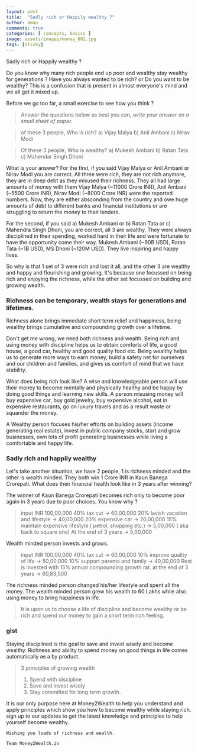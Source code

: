 ```yaml
---
layout: post
title:  "Sadly rich or Happily wealthy ?"
author: aman
comments: true
categories: [ concepts, basics ]
image: assets/images/money_002.jpg
tags: [sticky]
---
```


Sadly rich or Happily wealthy ?

Do you know why many rich people end up poor and wealthy stay wealthy for generations ? Have you always wanted to be rich? or Do you want to be wealthy? This is a confusion that is present in almost everyone's mind and we all get it mixed up. 

Before we go too far, a small exercise to see how you think ?


>Answer the questions below as best you can, 
*write your answer on a small sheet of paper.*

>of these 3 people, Who is rich?
a) Vijay Malya
b) Anil Ambani
c) Nirav Modi


>Of these 3 people, Who is wealthy?
a) Mukesh Ambani
b) Ratan Tata
c) Mahendar Singh Dhoni

What is your answer? For the first, if you said Vijay Malya or Anil Ambani or Nirav Modi you are correct. All three were rich, they are not rich anymore, they are in deep debt as they misused their richness. They all had large amounts of money with them Vijay Malya (~11000 Crore INR), Anil Ambani (~5500 Crore INR), Nirav Modi (~8000 Crore INR) were the reported numbers. Now, they are either absconding from the country and owe huge amounts of debt to different banks and financial institutions or are struggling to return the money to their lenders. 

For the second, if you said a) Mukesh Ambani or b) Ratan Tata or c) Mahendra Singh Dhoni, you are correct, all 3 are wealthy. They were always disciplined in their spending, worked hard in their life and were fortunate to have the opportunity come their way.  Mukesh Ambani (~90B USD), Ratan Tata (~1B USD), MS Dhoni (~120M USD). They live inspiring and happy lives.

So why is that 1 set of 3 were rich and lost it all, and the other 3 are wealthy and happy and flourishing and growing. It's because one focussed on being rich and enjoying the richness, while the other set focussed on building and growing wealth.


### Richness can be temporary, wealth stays for generations and lifetimes.

Richness alone brings immediate short term relief and happiness, being wealthy brings cumulative and compounding growth over a lifetime. 

Don't get me wrong, we need both richness and wealth. Being rich and using money with discipline helps us to obtain comforts of life, a good house, a good car, healthy and good quality food etc. Being wealthy helps us to generate more ways to earn money, build a safety net for ourselves and our children and families, and gives us comfort of mind that we have stability.

What does being rich look like? A wise and knowledgeable person will use their money to become mentally and physically healthy and be happy by doing good things and learning new skills.  A person misusing money will buy expensive car, buy gold jewelry, buy expensive alcohol, eat in expensive restaurants, go on luxury travels and as a result waste or squander the money.

A Wealthy person focuses his/her efforts on building assets (income generating real estate), invest in public company stocks, start and grow businesses, own lots of profit generating businesses while living a comfortable and happy life.

### Sadly rich and happily wealthy
Let's take another situation, we have 2 people, 1 is richness minded and the other is wealth minded. They both win 1 Crore INR in Kaun Banega Crorepati. What does their financial health look like in 3 years after winning?

The winner of Kaun Banega Crorepati becomes rich only to become poor again in 3 years due to poor choices.  You know why ? 
> input INR 100,00,000
40% tax cut -> 60,00,000
20% lavish vacation and lifestyle -> 40,00,000
20% expensive car -> 20,00,000
15% maintain expensive lifestyle ( petrol, shopping etc.) -> 5,00,000 ( aka back to square one)
At the end of 3 years -> 5,00,000

Wealth minded person invests and grows.
> input INR 100,00,000
40% tax cut -> 60,00,000
10% improve quality of life -> 50,00,000
10% support parents and family -> 40,00,000
Rest is invested with 15% annual compounding growth rat.
at the end of 3 years -> 60,83,500

The richness minded person changed his/her lifestyle and spent all the money. The wealth minded person grew his wealth to 60 Lakhs while also using money to bring happiness in life.

> It is upon us to choose a life of discipline and become wealthy or be rich and spend our money to gain a short term rich feeling.

### gist
Staying disciplined is the goal to save and invest wisely and become wealthy. Richness and ability to spend money on good things in life comes automatically ~~as~~ a by product.

> 3 principles of growing wealth 
> 1) Spend with discipline
> 2) Save and invest wisely
> 3) Stay committed for long term growth.

It is our only purpose here at Money2Wealth to help you understand and apply principles which show you how to become wealthy while staying rich. sign up to our updates to get the latest knowledge and principles to help yourself become wealthy.
~~~~
Wishing you loads of richness and wealth.

Team Money2Wealth.in
